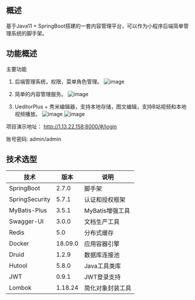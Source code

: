 ## 概述
基于Java11 + SpringBoot搭建的一套内容管理平台，可以作为小程序后端简单管理系统的脚手架。

## 功能概述
主要功能
1. 后端管理系统，权限，菜单角色管理。
![image](https://user-images.githubusercontent.com/16557117/229948046-0b6d1cb7-c24b-4b2b-9a04-8e7a565f8768.png)

2. 简单的内容管理服务。
![image](https://user-images.githubusercontent.com/16557117/229948188-fc1a4098-a7fb-4b4c-8d5f-fe305bdb1c6a.png)

3. UeditorPlus + 秀米编辑器，支持本地存储，图文编辑，支持B站视频和本地视频播放。
![image](https://user-images.githubusercontent.com/16557117/229948287-c055e01a-f900-4f5e-b865-4f8b2eadef42.png)
![image](https://user-images.githubusercontent.com/16557117/229948325-f2867732-828b-4c5c-b9ff-68a3224a964e.png)


项目演示地址：
http://1.13.22.158:8000/#/login

账号密码: admin/admin

## 技术选型
| 技术                   | 版本    | 说明              |
| ---------------------- | ------- |-----------------|
| SpringBoot             | 2.7.0   | 脚手架            |
| SpringSecurity         | 5.7.1   | 认证和授权框架         |
| MyBatis-Plus           | 3.5.1   | MyBatis增强工具     |
| Swagger-UI             | 3.0.0   | 文档生产工具          |
| Redis                  | 5.0     | 分布式缓存           |
| Docker                 | 18.09.0 | 应用容器引擎          |
| Druid                  | 1.2.9   | 数据库连接池          |
| Hutool                 | 5.8.0   | Java工具类库        |
| JWT                    | 0.9.1   | JWT登录支持         |
| Lombok                 | 1.18.24 | 简化对象封装工具        |

